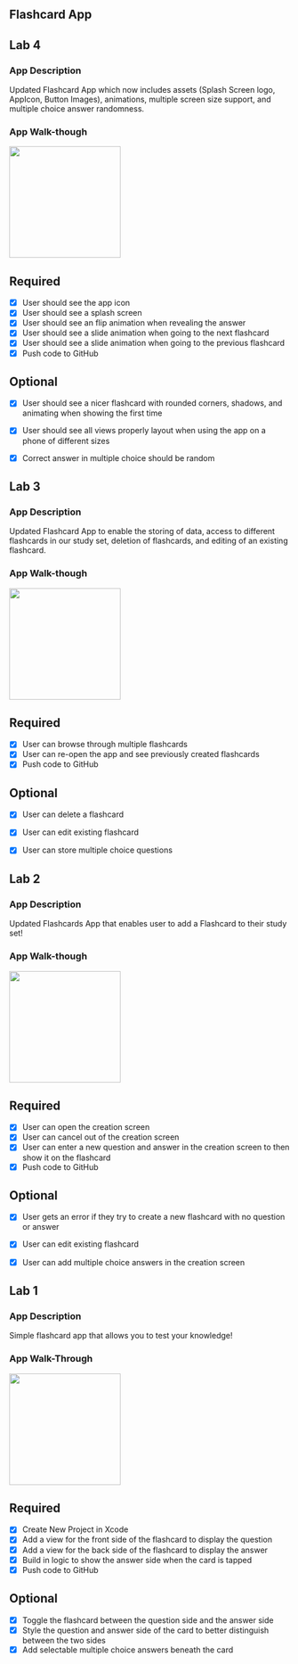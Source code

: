 ## Flashcard App

## Lab 4

### App Description
Updated Flashcard App which now includes assets (Splash Screen logo, AppIcon, Button Images), animations, multiple screen size support, and multiple choice answer randomness.
  
### App Walk-though

<img src="https://media.giphy.com/media/kf8sH4VxCq0YTkaPTb/giphy.gif" width=200><br>

## Required
- [x] User should see the app icon 
- [x] User should see a splash screen
- [x] User should see an flip animation when revealing the answer
- [x] User should see a slide animation when going to the next flashcard
- [x] User should see a slide animation when going to the previous flashcard
- [x] Push code to GitHub
## Optional
- [x] User should see a nicer flashcard with rounded corners, shadows, and animating when showing the first time
- [x] User should see all views properly layout when using the app on a phone of different sizes
- [x] Correct answer in multiple choice should be random


## Lab 3

### App Description
Updated Flashcard App to enable the storing of data, access to different flashcards in our study set, deletion of flashcards, and editing of an existing flashcard. 

### App Walk-though

<img src="https://media.giphy.com/media/gjrzO2WrqfWVste53e/giphy.gif" width=200><br>

## Required
- [x] User can browse through multiple flashcards
- [x] User can re-open the app and see previously created flashcards
- [x] Push code to GitHub
## Optional
- [x] User can delete a flashcard
- [x] User can edit existing flashcard
- [x] User can store multiple choice questions


## Lab 2

### App Description
Updated Flashcards App that enables user to add a Flashcard to their study set! 

### App Walk-though

<img src="https://media.giphy.com/media/mEbCwVrDtV0ZbPRJ3A/giphy.gif" width=200><br>

## Required
- [x] User can open the creation screen
- [x] User can cancel out of the creation screen
- [x] User can enter a new question and answer in the creation screen to then show it on the flashcard
- [x] Push code to GitHub
## Optional
- [x] User gets an error if they try to create a new flashcard with no question or answer
- [x] User can edit existing flashcard
- [x] User can add multiple choice answers in the creation screen


## Lab 1

### App Description
Simple flashcard app that allows you to test your knowledge!

### App Walk-Through

<img src="https://media.giphy.com/media/lRpofKdt7nReqBc8i6/giphy.gif" width=200><br>


## Required
- [x] Create New Project in Xcode
- [x] Add a view for the front side of the flashcard to display the question
- [x] Add a view for the back side of the flashcard to display the answer
- [x] Build in logic to show the answer side when the card is tapped
- [x] Push code to GitHub
## Optional
- [x] Toggle the flashcard between the question side and the answer side
- [x] Style the question and answer side of the card to better distinguish between the two sides
- [x] Add selectable multiple choice answers beneath the card